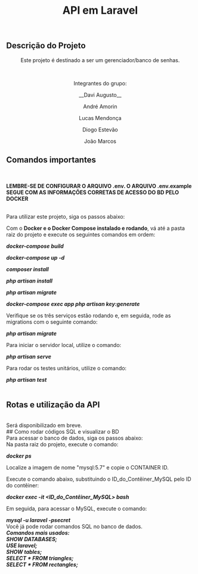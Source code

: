 <h1 align="center">API em Laravel</h1>
<br>

## Descrição do Projeto

<p align="center">Este projeto é destinado a ser um gerenciador/banco de senhas.</p>
<br>
<p align="center">Integrantes do grupo:</p>
<p align="center"> 
__Davi Augusto__
</p>
<p align="center"> André Amorin </p>
<p align="center"> Lucas Mendonça </p>
<p align="center"> Diogo Estevão </p>
<p align="center"> João Marcos </p>

## Comandos importantes

<br>

__LEMBRE-SE DE CONFIGURAR O ARQUIVO .env. O ARQUIVO .env.example SEGUE COM AS INFORMAÇÕES CORRETAS DE ACESSO DO BD PELO DOCKER__

<br>
Para utilizar este projeto, siga os passos abaixo:
<br>

Com o **Docker e o Docker Compose instalado e rodando**, vá até a pasta raiz do projeto e execute os seguintes comandos em ordem:


***docker-compose build***

***docker-compose up -d***

***composer install***

***php artisan install***

***php artisan migrate***

***docker-compose exec app php artisan key:generate***

Verifique se os três serviços estão rodando e, em seguida, rode as migrations com o seguinte comando:

***php artisan migrate***

Para iniciar o servidor local, utilize o comando:

***php artisan serve***

Para rodar os testes unitários, utilize o comando:

***php artisan test***
<br>
<br>
## Rotas e utilização da API
<br>
Será disponibilizado em breve.
<br>
## Como rodar códigos SQL e visualizar o BD
<br>
Para acessar o banco de dados, siga os passos abaixo:
<br>
Na pasta raiz do projeto, execute o comando:

***docker ps***

Localize a imagem de nome "mysql:5.7" e copie o CONTAINER ID.

Execute o comando abaixo, substituindo o ID_do_Contêiner_MySQL pelo ID do contêiner:

***docker exec -it <ID_do_Contêiner_MySQL> bash***

Em seguida, para acessar o MySQL, execute o comando:

***mysql -u laravel -psecret***
<br>
Você já pode rodar comandos SQL no banco de dados.
<br>
***Comandos mais usados:
<br>
SHOW DATABASES;
<br>
USE laravel;
<br>
SHOW tables;
<br>
SELECT * FROM triangles;
<br>
SELECT * FROM rectangles;***
